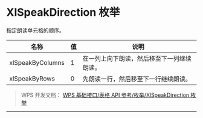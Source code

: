 # XlSpeakDirection 枚举

指定朗读单元格的顺序。

| 名称             | 值  | 说明                                       |
|------------------|-----|--------------------------------------------|
| xlSpeakByColumns | 1   | 在一列上向下朗读，然后移至下一列继续朗读。 |
| xlSpeakByRows    | 0   | 先朗读一行，然后移至下一行继续朗读。       |

> WPS 开发文档： [WPS 基础接口/表格 API 参考/枚举/XlSpeakDirection 枚举](https://qn.cache.wpscdn.cn/encs/doc/office_v19/topics/WPS%20%E5%9F%BA%E7%A1%80%E6%8E%A5%E5%8F%A3/%E8%A1%A8%E6%A0%BC%20API%20%E5%8F%82%E8%80%83/%E6%9E%9A%E4%B8%BE/XlSpeakDirection%20%E6%9E%9A%E4%B8%BE.html)

------------------------------------------------------------------------
